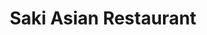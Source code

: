 ---
layout: place
title: "Saki Asian Restaurant"
permalink: /missouri/gladstone/saki-asian-restaurant.html
stateAbbr: MO
stateName: Missouri
cityName: Gladstone
seo:
  name: "Saki Asian Restaurant"
  type: Restaurant
  links: null
description: "Looking for sushi in Gladstone, Missouri? Check out Saki Asian Restaurant for a delightful Japanese dining experience. Enjoy a variety of sushi and other dis..."
place_id: ChIJkbf167z3wIcRy4DxTBv97ek
photos:
  - name: >-
      places/ChIJkbf167z3wIcRy4DxTBv97ek/photos/AeeoHcJQSE-2jmUWbbmJYBKQoZjZ3mMS5ZYlTdH9K8-O6FZ9_BqrVwIcKyF9nvxj4DtOgPaO6KALkdP1sc-9CSsm9XovJv1eyiXn0nUWRDfOoKKGLSl0sEkiMuuRqi_73T_jw7juycSfthdA9QAIeJ_St2GBoOf4zzcS0aH5EMi3hAI1YWtcG2upGATYhVFGhWeTbvCbA6TNTtDwlgUZQZw9SY6YsQWMZdDDouqKyZbpXrqKaSjI7fHHaHRilzpY05LuQvlXJRV2JAWox_l2p3_oSdbVibM47gWCXO6whuO8Nmthn_YohFqMt62fx1e5V-nJZHePenYIaQqTqSYNwn1JYuVxDTRirK0gydFvIsif73X3VZaZPR-Bv097ebtYWVssf36k8so14mdwrBofbCA8M0gVxZs5-ZVNLC8RA1I6xPG2Be89cNpJHoT4L6XvrMqf
    widthPx: 4080
    heightPx: 3072
    authorAttributions:
      - displayName: Alexander Vallar
        uri: https://maps.google.com/maps/contrib/103306450463099673445
        photoUri: >-
          https://lh3.googleusercontent.com/a-/ALV-UjU-h-ywPqYbbDh86nK0AuWR60FKGip0GANglYe2pnPArZtwifdU3g=s100-p-k-no-mo
    flagContentUri: >-
      https://www.google.com/local/imagery/report/?cb_client=maps_api_places.places_api&image_key=!1e10!2sCIABIhAGbwPTiA1qlmevy6AAB2EF&hl=en-US
    googleMapsUri: >-
      https://www.google.com/maps/place//data=!3m4!1e2!3m2!1sCIABIhAGbwPTiA1qlmevy6AAB2EF!2e10!4m2!3m1!1s0x87c0f7bcebf5b791:0xe9edfd1b4cf180cb
  - name: >-
      places/ChIJkbf167z3wIcRy4DxTBv97ek/photos/AeeoHcI6YIvpK0N0wdB2hoS4SZLvmLZsLkBueI7kZFYbZGSGl5f3UNlzCT40WVmNeVcbuPjxIlIVzWySVF6nETqVKpsXlaOs4N2xkTUC_HqzLFfqf9swEFzc8eHpn67BCS0dmtcXsidZFj7tyCZNIqqBiEy_6ak_IUd-WhI9CeuljnoVj3Y4dYmi9ElRKb6XNEjLYPGhvL9HVU9PbsbZfFPdPoq3kMg1LWVWirA0HbkYa-VAoCv3hSh80CAmp50eh0Y2wHaymXF-vEFtLPTzksMljfDk-N0bH6GEUAikrio-N4frytkeCf4z6nWWLqq75fevOPX0cfWD_x4Tmi29ekIlAbIqdEML7rCCEl19J2Wkfgn87kTGuIEIHPJMSAYKopACwrmVVDtAecWgsh4G2h4zEsZrV8i4qDV6mQ7bqU3MIlhPwA
    widthPx: 4800
    heightPx: 3600
    authorAttributions:
      - displayName: Hermuleen Hebel
        uri: https://maps.google.com/maps/contrib/100002402995386378669
        photoUri: >-
          https://lh3.googleusercontent.com/a/ACg8ocL8nkt9hAHGUOH7RKqaY6AloQ7KoqXvYg655zf6Yix53v1QrA=s100-p-k-no-mo
    flagContentUri: >-
      https://www.google.com/local/imagery/report/?cb_client=maps_api_places.places_api&image_key=!1e10!2sCIHM0ogKEICAgMDwzrLzNQ&hl=en-US
    googleMapsUri: >-
      https://www.google.com/maps/place//data=!3m4!1e2!3m2!1sCIHM0ogKEICAgMDwzrLzNQ!2e10!4m2!3m1!1s0x87c0f7bcebf5b791:0xe9edfd1b4cf180cb
  - name: >-
      places/ChIJkbf167z3wIcRy4DxTBv97ek/photos/AeeoHcKnKwxsJYpAbk_b2NJqdMv1oBc-v1Ztz9pi-FyhvABaM1z-HVuuh2Skya8y6aTj7sUwDrqtMQrVPCQu9c1p0gMb004QaEyG-Lh1v6yhdCpragQzytIsCgQa2SeQNy1eePSqRWR6cEnhmn-Mqg1qBy-pgACxmb1aL2siaW-wXRYVAOwJXcR7p5bpeLTvRjrvMVLvQ9BRA0-fGvO1zRSuGFipCf0OSMRx-807cPUx_N1fscDz2dZkXmFIREOQkhUJJYCaw16ONE9TQj7NTG8MsJ2ohCWRORyDOezDRXwHaPYzpw
    widthPx: 640
    heightPx: 428
    authorAttributions:
      - displayName: Saki asian restaurant
        uri: https://maps.google.com/maps/contrib/107524237267449542699
        photoUri: >-
          https://lh3.googleusercontent.com/a/ACg8ocLU5fJKvTOcyO26aAcCNEt1rOs6Vxlzjs6xgrk1sbX_a76vdA=s100-p-k-no-mo
    flagContentUri: >-
      https://www.google.com/local/imagery/report/?cb_client=maps_api_places.places_api&image_key=!1e10!2sAF1QipO3wj2RVanYYJbtbEsipOXwZ3kLgASR69r3J_yH&hl=en-US
    googleMapsUri: >-
      https://www.google.com/maps/place//data=!3m4!1e2!3m2!1sAF1QipO3wj2RVanYYJbtbEsipOXwZ3kLgASR69r3J_yH!2e10!4m2!3m1!1s0x87c0f7bcebf5b791:0xe9edfd1b4cf180cb
  - name: >-
      places/ChIJkbf167z3wIcRy4DxTBv97ek/photos/AeeoHcIEoEcQEseO_fVbS2IdBM9438i9ZIi5ur1-pXead0xp5MMigGo5QSBwxwlC_pSABMqwsFvF7BtJ7SxYJBtSViVrlMCZu2RhZZtw55kywJLKDSJxQjuloVail62P8TTGddE61gvuQltn12s7RRoVnlC9g_4lq9-nm4sxF0oQV79GWnARl1IKc8vMb9XFTtM6Z-VJiSRD-KJVCqsoF5nyPZF6Cwe8YV2mgG1gccrKnN6eJL7DKp44MlJQC2d0PzevyTwUk7ZHKygAvr2p0mEPuKHVpTpsqSBcL9OU92gb3YpEkhRkl2qT5WS-ydf2laEOtlvXt7IGLWkAJeAV_c4kTmaEYe1tXRYPRJW3zX5J5XP6optpysDkO5Fy4znzhLkAHw5DAIPV0QZ35-ODqPbb-ezxVCksvcXi2DK7voVNA1_u0XPq
    widthPx: 4800
    heightPx: 3005
    authorAttributions:
      - displayName: Tiara Hazelwood
        uri: https://maps.google.com/maps/contrib/103998863597843708676
        photoUri: >-
          https://lh3.googleusercontent.com/a-/ALV-UjXgomR_gN1JCuV31dLqYvTwdQuun0Pn9iR7kmozr5Mt6S88KAu-=s100-p-k-no-mo
    flagContentUri: >-
      https://www.google.com/local/imagery/report/?cb_client=maps_api_places.places_api&image_key=!1e10!2sCIHM0ogKEICAgMDIgLHFjwE&hl=en-US
    googleMapsUri: >-
      https://www.google.com/maps/place//data=!3m4!1e2!3m2!1sCIHM0ogKEICAgMDIgLHFjwE!2e10!4m2!3m1!1s0x87c0f7bcebf5b791:0xe9edfd1b4cf180cb
  - name: >-
      places/ChIJkbf167z3wIcRy4DxTBv97ek/photos/AeeoHcIGKEB1oSh_pFTuCb27nPFDLsMtmbiLQkJm1dsnhWRHhMJkJGZLyYlrIkRgFZTvAb8sXmiF3BQv8DkAA8L-b9wH0zOpR-5vJTJZwhtdWOWEJE4g23TCweyZuyuYXhgofDJSvRqtwvsccQPPQhniYpnwnFskRGyTwbxy09Ka4dz2Ow879JXWR-YkB0Iy_evF7Dx8hu0QE2rwXUvffgmQ7o42uOJEzqSPr611SlRwMYB4h6QrMV6yvMDZUMGrraPc-ZmsJv87YPC8_xck0VGMD3HVnxFuzj6BsQ2mt4LF9u9w1EIpkmJBOoFDFgViSVQtcqc0gD-RO6VdCsq3IUg6R7Q-a-WVgKcIEq35lr9Kx9fpHf7CgM60ACkuIf3rY2JCrBa6pGy6eYvGt9qiaKP1QOOhhm8Sf5yYoajyGS-PgEVUwg
    widthPx: 2125
    heightPx: 826
    authorAttributions:
      - displayName: William Tate II
        uri: https://maps.google.com/maps/contrib/103902111715937987920
        photoUri: >-
          https://lh3.googleusercontent.com/a-/ALV-UjVdDz7K2xQilEK2-J-_khhKcEA84cRTPsl-hWHaTloSa8JHVnDa=s100-p-k-no-mo
    flagContentUri: >-
      https://www.google.com/local/imagery/report/?cb_client=maps_api_places.places_api&image_key=!1e10!2sCIHM0ogKEICAgMDI-LetXQ&hl=en-US
    googleMapsUri: >-
      https://www.google.com/maps/place//data=!3m4!1e2!3m2!1sCIHM0ogKEICAgMDI-LetXQ!2e10!4m2!3m1!1s0x87c0f7bcebf5b791:0xe9edfd1b4cf180cb
  - name: >-
      places/ChIJkbf167z3wIcRy4DxTBv97ek/photos/AeeoHcKtKyTtNF2fRRU9xASa-OY_KCGM594CJnuUk9KhyIcXZjlpv_XinByeyQfxwcA2BuRDbK8rgjTbh4t6EFwSDfdLTDs5SWmI3xdmFhY-CariRuW9QjRVuRBkpLrKlf4Q1H9DHte3oCpAqubGPBFA1F43UIhJqWjVPSaGkeryRo5tZGd5egBo8-aPpWl4puyMdg_iHpVutTF9nFHWDqmgYfgZSKpnTQDIrgkDC8Z0amSavq5eijiT8_cjiK2Gj-F49ZrEjDWHvbrcYRlVO9Q-yeugrNBn7j9vVuOx0sb-W88Kog
    widthPx: 960
    heightPx: 1200
    authorAttributions:
      - displayName: Saki asian restaurant
        uri: https://maps.google.com/maps/contrib/107524237267449542699
        photoUri: >-
          https://lh3.googleusercontent.com/a/ACg8ocLU5fJKvTOcyO26aAcCNEt1rOs6Vxlzjs6xgrk1sbX_a76vdA=s100-p-k-no-mo
    flagContentUri: >-
      https://www.google.com/local/imagery/report/?cb_client=maps_api_places.places_api&image_key=!1e10!2sAF1QipOBP8ukVONeGL1EcIuN0VdPYyOObe_UMctE6jn_&hl=en-US
    googleMapsUri: >-
      https://www.google.com/maps/place//data=!3m4!1e2!3m2!1sAF1QipOBP8ukVONeGL1EcIuN0VdPYyOObe_UMctE6jn_!2e10!4m2!3m1!1s0x87c0f7bcebf5b791:0xe9edfd1b4cf180cb
  - name: >-
      places/ChIJkbf167z3wIcRy4DxTBv97ek/photos/AeeoHcKClQZWZ2Zs643Re1srNhrJYEkKwIgdeuLCVQ_BUOJGTZ8SZBV6Xfwe36MWIPhRbMKn6RtsK-3w_80slwEpAa5stmuMUrH_5pk0TkIgmFJ8e_U12KqzidnwGj15W-iPsIkr2Y83gdXufCOS-1gSyfmpGn5ApLgpnDW7EZKWBS-5GypPBVLO2OrUsjKQ46bGOAFBgo1JbAT8pkEaoe8rWYuCLIdu9ArCCbcenbB1onkA39WphPfVQXIUAVflYoMXwtK_e0bech-Z1i1Ns96TQ1BlKsYHRsAT-elaqTgUm2tmiQ
    widthPx: 780
    heightPx: 624
    authorAttributions:
      - displayName: Saki asian restaurant
        uri: https://maps.google.com/maps/contrib/107524237267449542699
        photoUri: >-
          https://lh3.googleusercontent.com/a/ACg8ocLU5fJKvTOcyO26aAcCNEt1rOs6Vxlzjs6xgrk1sbX_a76vdA=s100-p-k-no-mo
    flagContentUri: >-
      https://www.google.com/local/imagery/report/?cb_client=maps_api_places.places_api&image_key=!1e10!2sAF1QipMQKD8y9LNXqAY_rIdlYBsHaterBX1ObwjSX8f4&hl=en-US
    googleMapsUri: >-
      https://www.google.com/maps/place//data=!3m4!1e2!3m2!1sAF1QipMQKD8y9LNXqAY_rIdlYBsHaterBX1ObwjSX8f4!2e10!4m2!3m1!1s0x87c0f7bcebf5b791:0xe9edfd1b4cf180cb
  - name: >-
      places/ChIJkbf167z3wIcRy4DxTBv97ek/photos/AeeoHcILLPNp2mi-AXcYf7fN1pJqU8wxKFe_VUkyjVcui1z4bca8jDPEJmz3ZQzPor5kGAPs_OfSoLdNZtkK2HRJEeJYNIkLBTUS-S3qXYnla5J4LihLemCT91iSHwrJ34_GHgDCvNvpRZ5-jFUHhDLXGrgX79A6h00rc_Wa2fzmwiyl5m0rgPcJxeqiOOwX5ky-zuh_oAY9c1be2IfMt62b5s3yN8oBordz1PCffC1QPGFdenEVLE0n_KzQikK1DN6UkWR9bw0kW6kj2gw3-iUjvrACxAtWSBTiqkp41nyJMkQAAIpcSUq_g5MbkPRGeKiygzz4OvgM08r1HwvEGs9FtR9t_RvU3HVnWSJ9ONOFtLXZ7dIQsYeQbvXRbMmmYLj3cBRswaJlqBARJ5_aYAkYZDwekTv_V3NDf6H_aFu9WAGEyw
    widthPx: 3024
    heightPx: 4032
    authorAttributions:
      - displayName: Elaina Gurung
        uri: https://maps.google.com/maps/contrib/118046921409589745945
        photoUri: >-
          https://lh3.googleusercontent.com/a-/ALV-UjXgO0ahyfKkkmmrMANUffzDX38PolMEyZ8Mt1g--a0WIJwuP1p0=s100-p-k-no-mo
    flagContentUri: >-
      https://www.google.com/local/imagery/report/?cb_client=maps_api_places.places_api&image_key=!1e10!2sCIHM0ogKEICAgMCw7szVKg&hl=en-US
    googleMapsUri: >-
      https://www.google.com/maps/place//data=!3m4!1e2!3m2!1sCIHM0ogKEICAgMCw7szVKg!2e10!4m2!3m1!1s0x87c0f7bcebf5b791:0xe9edfd1b4cf180cb
  - name: >-
      places/ChIJkbf167z3wIcRy4DxTBv97ek/photos/AeeoHcIe5bz64BOaGH9x02x1NMXeyePKo1a2ZgfTd4Btuu9KBLQLyzoNjdkZEqs7yERzizl1UNSyVMT3D8XSONENZPatNHhaX2JvbVWYLWGceLr2gOhOh2MRfSKu_eCQUMdUCYWH-xTkzCr2pF-aZ2bAbyPNXvX5d3Sl5F4u-1Adz4I9n7n9Hi7a-JkC33RLGx0bcKRxm9I66zwXd4ulUCTIF9jRrmNGpLzKrvrqVMYQEc3hxEqU44EsdQ3kQq-1Xw0ZSdzMJ1bz77tM2BFXdKaew4acX-mjDytmUZ-jgY-3OcHs5IBz0RQQNGmAGWX2g0KgTYKCwH-MVJdvII7CnBdEOD09lD-Jc3hgXTLeCcVBrm_B7oXnkv4YH7p6uZKE8NKTMfvT5vUYvKbza8ut47OIVnw0HfkOFfk9Pcs3WkoHsKDQG4U
    widthPx: 3600
    heightPx: 4800
    authorAttributions:
      - displayName: Danielle Mays
        uri: https://maps.google.com/maps/contrib/115401331872284546416
        photoUri: >-
          https://lh3.googleusercontent.com/a-/ALV-UjWzmWjcI_LNazD3J3Sg0xyHvKp6_cdHvaHC3xkP_2CqKbowK94=s100-p-k-no-mo
    flagContentUri: >-
      https://www.google.com/local/imagery/report/?cb_client=maps_api_places.places_api&image_key=!1e10!2sCIHM0ogKEICAgMDgssTF5gE&hl=en-US
    googleMapsUri: >-
      https://www.google.com/maps/place//data=!3m4!1e2!3m2!1sCIHM0ogKEICAgMDgssTF5gE!2e10!4m2!3m1!1s0x87c0f7bcebf5b791:0xe9edfd1b4cf180cb
  - name: >-
      places/ChIJkbf167z3wIcRy4DxTBv97ek/photos/AeeoHcLVlu5OMidBlhpikfquJ5iahiBGV447UbrvspSYF__-VywugmeH0JVdZrL0vYiHzGjIv1bCe1lZc8QdVYGucGBdV36JS3unYwQ7XikVplXYuHnEwtbUINi4k-ATsTe_vtKx4uAyaCGYmp104ldyFUcxv_s8hlIPnkBkdz7z7-bdzWm8kosip9Y05qb8ySDyZBlNYzTCeItsE-rdR05VIMVrCDkRqYYpNTcvV1rG8wd79F-PolkhthLUrPZaD4ISH6Ho_U3130MlHilVEomjmK6ZIb6v5easSGoqVl6sBhh-fG6WAxYm7f_QFlgsJ5R2VioL0jzw9QdokTDE7NNe7X7MV7MfANjg_04qlh3NxX8Lwui3Da6Z9Fr4RbRH-1vD_W97f3-nEMnVOY4fPoEl-qkJ6GwfdCaPZM7HlAMWHiTl3z7V
    widthPx: 3024
    heightPx: 4032
    authorAttributions:
      - displayName: Lindsey Taylor
        uri: https://maps.google.com/maps/contrib/101240262055049679742
        photoUri: >-
          https://lh3.googleusercontent.com/a-/ALV-UjWFzsKj3WgLojsqk6sAHlzoaYuGZ0be6FctPl7xusMhfp-pE385=s100-p-k-no-mo
    flagContentUri: >-
      https://www.google.com/local/imagery/report/?cb_client=maps_api_places.places_api&image_key=!1e10!2sCIHM0ogKEICAgMCgqvH79AE&hl=en-US
    googleMapsUri: >-
      https://www.google.com/maps/place//data=!3m4!1e2!3m2!1sCIHM0ogKEICAgMCgqvH79AE!2e10!4m2!3m1!1s0x87c0f7bcebf5b791:0xe9edfd1b4cf180cb
address: 6253 N Oak Trafficway, Gladstone, MO 64118, USA
street: 6253 N Oak Trafficway
city: Gladstone
state: MO
zip: '64118'
country: USA
neighborhood: null
latitude: '39.207625'
longitude: '-94.575447'
accessibility_options:
  wheelchairAccessibleParking: true
  wheelchairAccessibleEntrance: true
  wheelchairAccessibleSeating: true
business_status: OPERATIONAL
name: Saki Asian Restaurant
google_maps_links:
  directionsUri: >-
    https://www.google.com/maps/dir//''/data=!4m7!4m6!1m1!4e2!1m2!1m1!1s0x87c0f7bcebf5b791:0xe9edfd1b4cf180cb!3e0
  placeUri: https://maps.google.com/?cid=16856407274014474443
  writeAReviewUri: >-
    https://www.google.com/maps/place//data=!4m3!3m2!1s0x87c0f7bcebf5b791:0xe9edfd1b4cf180cb!12e1
  reviewsUri: >-
    https://www.google.com/maps/place//data=!4m4!3m3!1s0x87c0f7bcebf5b791:0xe9edfd1b4cf180cb!9m1!1b1
  photosUri: >-
    https://www.google.com/maps/place//data=!4m3!3m2!1s0x87c0f7bcebf5b791:0xe9edfd1b4cf180cb!10e5
primary_type: Japanese Restaurant
opening_hours:
  regular: null
  current: null
secondary_opening_hours:
  regular:
    weekdayDescriptions: null
    type: null
  current:
    weekdayDescriptions: null
    type: null
phone: null
price_level: null
price_range: null
rating: null
rating_count: 0
website: null
reviews: null
parking_options: null
payment_options: null
allow_dogs: null
curbside_pickup: null
delivery: null
dine_in: null
good_for_children: null
good_for_groups: null
good_for_sports: null
live_music: null
menu_for_children: null
outdoor_seating: null
reservable: null
restroom: null
serves_beer: null
serves_breakfast: null
serves_brunch: null
serves_cocktails: null
serves_coffee: null
serves_dinner: null
serves_dessert: null
serves_lunch: null
serves_vegetarian_food: null
serves_wine: null
takeout: null
summary: null

---
